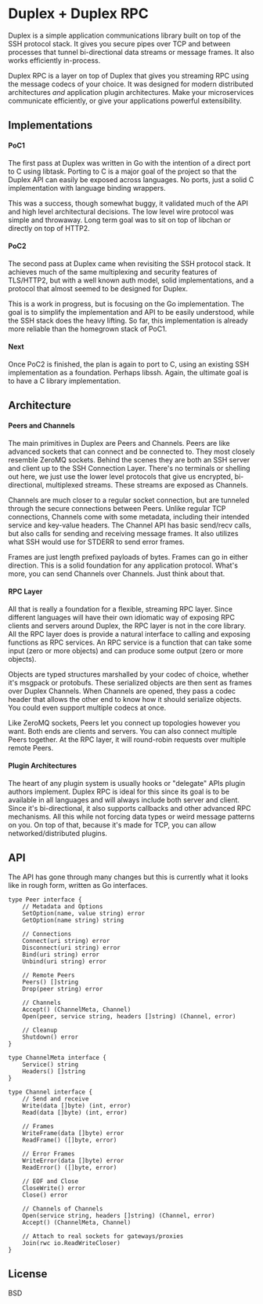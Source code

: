 # Duplex + Duplex RPC

Duplex is a simple application communications library built on top of the SSH protocol stack. It gives you secure pipes over TCP and between processes that tunnel bi-directional data streams or message frames. It also works efficiently in-process. 

Duplex RPC is a layer on top of Duplex that gives you streaming RPC using the message codecs of your choice. It was designed for modern distributed architectures *and* application plugin architectures. Make your microservices communicate efficiently, or give your applications powerful extensibility. 

## Implementations

#### PoC1

The first pass at Duplex was written in Go with the intention of a direct port to C using libtask. Porting to C is a major goal of the project so that the Duplex API can easily be exposed across languages. No ports, just a solid C implementation with language binding wrappers. 

This was a success, though somewhat buggy, it validated much of the API and high level architectural decisions. The low level wire protocol was simple and throwaway. Long term goal was to sit on top of libchan or directly on top of HTTP2.

#### PoC2

The second pass at Duplex came when revisiting the SSH protocol stack. It achieves much of the same multiplexing and security features of TLS/HTTP2, but with a well known auth model, solid implementations, and a protocol that almost seemed to be designed for Duplex. 

This is a work in progress, but is focusing on the Go implementation. The goal is to simplify the implementation and API to be easily understood, while the SSH stack does the heavy lifting. So far, this implementation is already more reliable than the homegrown stack of PoC1. 

#### Next

Once PoC2 is finished, the plan is again to port to C, using an existing SSH implementation as a foundation. Perhaps libssh. Again, the ultimate goal is to have a C library implementation. 

## Architecture

#### Peers and Channels

The main primitives in Duplex are Peers and Channels. Peers are like advanced sockets that can connect and be connected to. They most closely resemble ZeroMQ sockets. Behind the scenes they are both an SSH server and client up to the SSH Connection Layer. There's no terminals or shelling out here, we just use the lower level protocols that give us encrypted, bi-directional, multiplexed streams. These streams are exposed as Channels. 

Channels are much closer to a regular socket connection, but are tunneled through the secure connections between Peers. Unlike regular TCP connections, Channels come with some metadata, including their intended service and key-value headers. The Channel API has basic send/recv calls, but also calls for sending and receiving message frames. It also utilizes what SSH would use for STDERR to send error frames. 

Frames are just length prefixed payloads of bytes. Frames can go in either direction. This is a solid foundation for any application protocol. What's more, you can send Channels over Channels. Just think about that.

#### RPC Layer

All that is really a foundation for a flexible, streaming RPC layer. Since different languages will have their own idiomatic way of exposing RPC clients and servers around Duplex, the RPC layer is not in the core library. All the RPC layer does is provide a natural interface to calling and exposing functions as RPC services. An RPC service is a function that can take some input (zero or more objects) and can produce some output (zero or more objects). 

Objects are typed structures marshalled by your codec of choice, whether it's msgpack or protobufs. These serialized objects are then sent as frames over Duplex Channels. When Channels are opened, they pass a codec header that allows the other end to know how it should serialize objects. You could even support multiple codecs at once. 

Like ZeroMQ sockets, Peers let you connect up topologies however you want. Both ends are clients and servers. You can also connect multiple Peers together. At the RPC layer, it will round-robin requests over multiple remote Peers.

#### Plugin Architectures

The heart of any plugin system is usually hooks or "delegate" APIs plugin authors implement. Duplex RPC is ideal for this since its goal is to be available in all languages and will always include both server and client. Since it's bi-directional, it also supports callbacks and other advanced RPC mechanisms. All this while not forcing data types or weird message patterns on you. On top of that, because it's made for TCP, you can allow networked/distributed plugins. 

## API

The API has gone through many changes but this is currently what it looks like in rough form, written as Go interfaces.

	type Peer interface {
		// Metadata and Options
		SetOption(name, value string) error
		GetOption(name string) string 

		// Connections
		Connect(uri string) error
		Disconnect(uri string) error
		Bind(uri string) error
		Unbind(uri string) error

		// Remote Peers
		Peers() []string
		Drop(peer string) error

		// Channels
		Accept() (ChannelMeta, Channel)
		Open(peer, service string, headers []string) (Channel, error)

		// Cleanup
		Shutdown() error
	}

	type ChannelMeta interface {
		Service() string
		Headers() []string
	}

	type Channel interface {
		// Send and receive
		Write(data []byte) (int, error)
		Read(data []byte) (int, error)
	
		// Frames
		WriteFrame(data []byte) error
		ReadFrame() ([]byte, error)
	
		// Error Frames
		WriteError(data []byte) error
		ReadError() ([]byte, error)

		// EOF and Close
		CloseWrite() error
		Close() error
	
		// Channels of Channels
		Open(service string, headers []string) (Channel, error)
		Accept() (ChannelMeta, Channel)
	
		// Attach to real sockets for gateways/proxies
		Join(rwc io.ReadWriteCloser)
	}

## License

BSD
